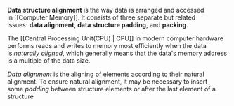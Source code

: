 **Data structure alignment** is the way data is arranged and accessed in [[Computer Memory]]. It consists of three separate but related issues: **data alignment**, **data structure padding**, and **packing**.

The [[Central Processing Unit(CPU) | CPU]] in modern computer hardware performs reads and writes to memory most efficiently when the data is _naturally aligned_, which generally means that the data's memory address is a multiple of the data size.

*Data alignment* is the aligning of elements according to their natural alignment. To ensure natural alignment, it may be necessary to insert some *padding* between structure elements or after the last element of a structure